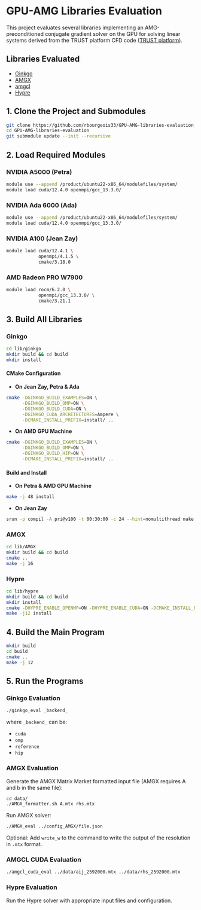 # GPU-AMG Libraries Evaluation

This project evaluates several libraries implementing an AMG-preconditioned conjugate gradient solver on the GPU for solving linear systems derived from the TRUST platform CFD code ([TRUST platform](https://cea-trust-platform.github.io/)).

## Libraries Evaluated
- [Ginkgo](https://github.com/ginkgo-project/ginkgo)
- [AMGX](https://github.com/NVIDIA/AMGX)
- [amgcl](https://github.com/ddemidov/amgcl)
- [Hypre](https://github.com/hypre-space/hypre)

## 1. Clone the Project and Submodules
```bash
git clone https://github.com/rbourgeois33/GPU-AMG-libraries-evaluation
cd GPU-AMG-libraries-evaluation
git submodule update --init --recursive
```

## 2. Load Required Modules

### NVIDIA A5000 (Petra)
```bash
module use --append /product/ubuntu22-x86_64/modulefiles/system/
module load cuda/12.4.0 openmpi/gcc_13.3.0/
```
### NVIDIA Ada 6000 (Ada)
```bash
module use --append /product/ubuntu22-x86_64/modulefiles/system/
module load cuda/12.4.0 openmpi/gcc_13.3.0/
```
### NVIDIA A100 (Jean Zay)
```bash
module load cuda/12.4.1 \
            openmpi/4.1.5 \
            cmake/3.18.0
```
### AMD Radeon PRO W7900
```bash
module load rocm/6.2.0 \
            openmpi/gcc_13.3.0/ \
            cmake/3.21.1
```

## 3. Build All Libraries
### Ginkgo
```bash
cd lib/ginkgo
mkdir build && cd build
mkdir install
```
#### **CMake Configuration**
- **On Jean Zay, Petra & Ada**
```bash
cmake -DGINKGO_BUILD_EXAMPLES=ON \
      -DGINKGO_BUILD_OMP=ON \
      -DGINKGO_BUILD_CUDA=ON \
      -DGINKGO_CUDA_ARCHITECTURES=Ampere \
      -DCMAKE_INSTALL_PREFIX=install/ ..
```
- **On AMD GPU Machine**
```bash
cmake -DGINKGO_BUILD_EXAMPLES=ON \
      -DGINKGO_BUILD_OMP=ON \
      -DGINKGO_BUILD_HIP=ON \
      -DCMAKE_INSTALL_PREFIX=install/ ..
```
#### **Build and Install**
- **On Petra & AMD GPU Machine**
```bash
make -j 48 install
```
- **On Jean Zay**  
```bash
srun -p compil -A pri@v100 -t 00:30:00 -c 24 --hint=nomultithread make -j24 install
```

### AMGX
```bash
cd lib/AMGX
mkdir build && cd build
cmake ..
make -j 16
```

### Hypre
```bash
cd lib/hypre
mkdir build && cd build
mkdir install
cmake -DHYPRE_ENABLE_OPENMP=ON -DHYPRE_ENABLE_CUDA=ON -DCMAKE_INSTALL_PREFIX=install/ ../src/
make -j12 install
```

## 4. Build the Main Program
```bash
mkdir build
cd build
cmake ..
make -j 12
```

## 5. Run the Programs

### **Ginkgo Evaluation**
```bash
./ginkgo_eval _backend_
```
where `_backend_` can be:
- `cuda`
- `omp`
- `reference`
- `hip`

### **AMGX Evaluation**
Generate the AMGX Matrix Market formatted input file (AMGX requires A and b in the same file):
```bash
cd data/
./AMGX_formatter.sh A.mtx rhs.mtx
```
Run AMGX solver:
```bash
./AMGX_eval ../config_AMGX/file.json
```
Optional: Add `write_w` to the command to write the output of the resolution in `.mtx` format.

### **AMGCL CUDA Evaluation**
```bash
./amgcl_cuda_eval ../data/aij_2592000.mtx ../data/rhs_2592000.mtx
```

### **Hypre Evaluation**
Run the Hypre solver with appropriate input files and configuration.
